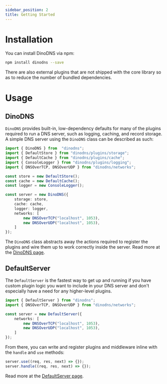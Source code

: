 ```yaml
---
sidebar_position: 2
title: Getting Started
---
```


# Installation

You can install DinoDNS via npm:

```sh
npm install dinodns --save
```

There are also external plugins that are not shipped with the core library so as to reduce the number of bundled dependencies.

# Usage

## DinoDNS

`DinoDNS` provides built-in, low-dependency defaults for many of the plugins required to run a DNS server, such as logging, caching, and record storage. A simple DNS server using the `DinoDNS` class can be described as such:

```ts
import { DinoDNS } from  "dinodns";
import { DefaultStore } from "dinodns/plugins/storage";
import { DefaultCache } from "dinodns/plugins/cache";
import { ConsoleLogger } from "dinodns/plugins/logging";
import { DNSOverTCP, DNSOverUDP } from "dinodns/networks";

const store = new DefaultStore();
const cache = new DefaultCache();
const logger = new ConsoleLogger();

const server = new DinoDNS({
    storage: store,
    cache: cache,
    logger: logger,
    networks: [
        new DNSOverTCP("localhost", 1053),
        new DNSOverUDP("localhost", 1053),
    ]
});
```

The `DinoDNS` class abstracts away the actions required to register the plugins and wire them up to work correctly inside the server. Read more at the [DinoDNS page](/core-library/dinodns).

## DefaultServer

The `DefaultServer` is the fastest way to get up and running if you have custom plugin logic you want to include in your DNS server and don't especially have a need for any higher-level plugins.

```ts
import { DefaultServer } from "dinodns";
import { DNSOverTCP, DNSOverUDP } from "dinodns/networks";

const server = new DefaultServer({
    networks: [
        new DNSOverTCP("localhost", 1053),
        new DNSOverUDP("localhost", 1053),
    ]
});
```

From there, you can write and register plugins and middleware inline with the `handle` and `use` methods:

```ts
server.use((req, res, next) => {});
server.handle((req, res, next) => {});
```

Read more at the [DefaultServer page](/core-library/default-server).
